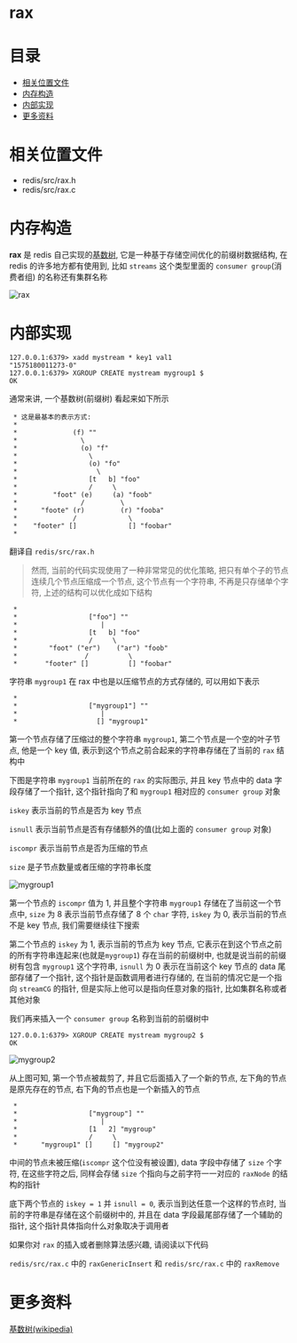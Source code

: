 # rax

# 目录

* [相关位置文件](#相关位置文件)
* [内存构造](#内存构造)
* [内部实现](#内部实现)
* [更多资料](#更多资料)



# 相关位置文件
* redis/src/rax.h
* redis/src/rax.c

# 内存构造

**rax** 是 redis 自己实现的[基数树](https://zh.wikipedia.org/wiki/%E5%9F%BA%E6%95%B0%E6%A0%91), 它是一种基于存储空间优化的前缀树数据结构, 在 redis 的许多地方都有使用到, 比如 `streams` 这个类型里面的 `consumer group`(消费者组) 的名称还有集群名称

![rax](https://github.com/zpoint/Redis-Internals/blob/5.0/Object/rax/rax.png)

# 内部实现


    127.0.0.1:6379> xadd mystream * key1 val1
    "1575180011273-0"
    127.0.0.1:6379> XGROUP CREATE mystream mygroup1 $
    OK

通常来讲, 一个基数树(前缀树) 看起来如下所示

     * 这是最基本的表示方式:
     *
     *              (f) ""
     *                \
     *                (o) "f"
     *                  \
     *                  (o) "fo"
     *                    \
     *                  [t   b] "foo"
     *                  /     \
     *         "foot" (e)     (a) "foob"
     *                /         \
     *      "foote" (r)         (r) "fooba"
     *              /             \
     *    "footer" []             [] "foobar"
     *

翻译自 `redis/src/rax.h`

> 然而, 当前的代码实现使用了一种非常常见的优化策略, 把只有单个子的节点连续几个节点压缩成一个节点, 这个节点有一个字符串, 不再是只存储单个字符, 上述的结构可以优化成如下结构

     *
     *                  ["foo"] ""
     *                     |
     *                  [t   b] "foo"
     *                  /     \
     *        "foot" ("er")    ("ar") "foob"
     *                 /          \
     *       "footer" []          [] "foobar"

字符串 `mygroup1` 在 rax 中也是以压缩节点的方式存储的, 可以用如下表示

     *
     *                  ["mygroup1"] ""
     *                     |
     *                    [] "mygroup1"

第一个节点存储了压缩过的整个字符串 `mygroup1`, 第二个节点是一个空的叶子节点, 他是一个 key 值, 表示到这个节点之前合起来的字符串存储在了当前的 `rax` 结构中

下图是字符串 `mygroup1` 当前所在的 `rax` 的实际图示, 并且 key 节点中的 data 字段存储了一个指针, 这个指针指向了和 `mygroup1` 相对应的 `consumer group` 对象

`iskey` 表示当前的节点是否为 key 节点

`isnull` 表示当前节点是否有存储额外的值(比如上面的 `consumer group` 对象)

`iscompr` 表示当前节点是否为压缩的节点

`size` 是子节点数量或者压缩的字符串长度

![mygroup1](https://github.com/zpoint/Redis-Internals/blob/5.0/Object/rax/mygroup1.png)

第一个节点的 `iscompr` 值为 1, 并且整个字符串 `mygroup1` 存储在了当前这一个节点中, `size` 为 8 表示当前节点存储了 8 个 `char` 字符, `iskey` 为 0, 表示当前的节点不是 key 节点, 我们需要继续往下搜索

第二个节点的 `iskey` 为 1, 表示当前的节点为 key 节点, 它表示在到这个节点之前的所有字符串连起来(也就是`mygroup1`) 存在当前的前缀树中, 也就是说当前的前缀树有包含 `mygroup1` 这个字符串, `isnull` 为 0 表示在当前这个 key 节点的 data 尾部存储了一个指针, 这个指针是函数调用者进行存储的, 在当前的情况它是一个指向 `streamCG` 的指针, 但是实际上他可以是指向任意对象的指针, 比如集群名称或者其他对象

我们再来插入一个 `consumer group` 名称到当前的前缀树中

    127.0.0.1:6379> XGROUP CREATE mystream mygroup2 $
    OK

![mygroup2](https://github.com/zpoint/Redis-Internals/blob/5.0/Object/rax/mygroup2.png)

从上图可知, 第一个节点被裁剪了, 并且它后面插入了一个新的节点, 左下角的节点是原先存在的节点, 右下角的节点也是一个新插入的节点

     *
     *                  ["mygroup"] ""
     *                     |
     *                  [1   2] "mygroup"
     *                  /     \
     *      "mygroup1" []     [] "mygroup2"

中间的节点未被压缩(`iscompr` 这个位没有被设置), data 字段中存储了 `size` 个字符, 在这些字符之后, 同样会存储 `size` 个指向与之前字符一一对应的 `raxNode` 的结构的指针

底下两个节点的 `iskey = 1` 并 `isnull = 0`, 表示当到达任意一个这样的节点时, 当前的字符串是存储在这个前缀树中的, 并且在 data 字段最尾部存储了一个辅助的指针, 这个指针具体指向什么对象取决于调用者

如果你对 `rax` 的插入或者删除算法感兴趣, 请阅读以下代码

`redis/src/rax.c` 中的 `raxGenericInsert` 和 `redis/src/rax.c` 中的 `raxRemove`

# 更多资料
[基数树(wikipedia)](https://zh.wikipedia.org/wiki/%E5%9F%BA%E6%95%B0%E6%A0%91)
